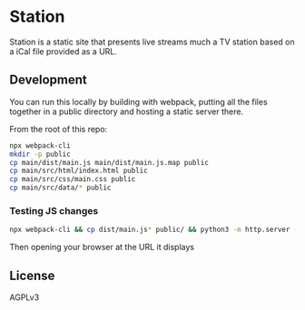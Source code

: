 # Station

Station is a static site that presents live streams much a TV station based on a iCal file provided as a URL.

## Development

You can run this locally by building with webpack, putting all the files together in a public directory and hosting a static server there.

From the root of this repo:

```bash
npx webpack-cli
mkdir -p public
cp main/dist/main.js main/dist/main.js.map public
cp main/src/html/index.html public
cp main/src/css/main.css public
cp main/src/data/* public
```

### Testing JS changes

```bash
npx webpack-cli && cp dist/main.js* public/ && python3 -m http.server -d public/
```

Then opening your browser at the URL it displays

## License
AGPLv3
